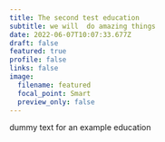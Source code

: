 ```yaml
---
title: The second test education
subtitle: we will  do amazing things
date: 2022-06-07T10:07:33.677Z
draft: false
featured: true
profile: false
links: false
image:
  filename: featured
  focal_point: Smart
  preview_only: false
---
```

dummy text for an example education